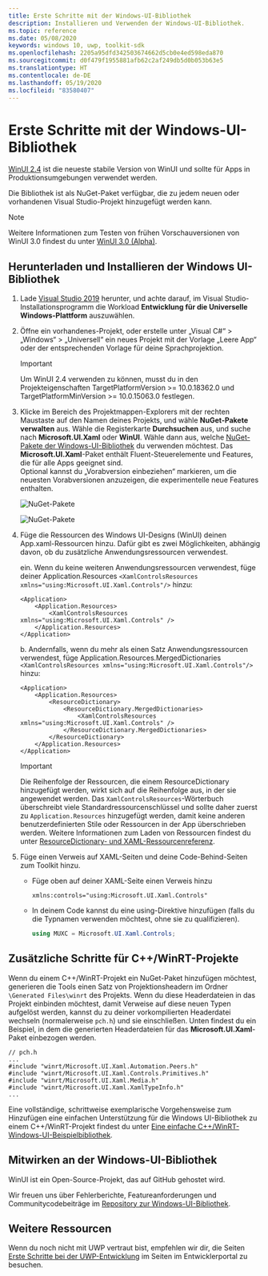 ```yaml
---
title: Erste Schritte mit der Windows-UI-Bibliothek
description: Installieren und Verwenden der Windows-UI-Bibliothek.
ms.topic: reference
ms.date: 05/08/2020
keywords: windows 10, uwp, toolkit-sdk
ms.openlocfilehash: 2205a95dfd342503674662d5cb0e4ed598eda870
ms.sourcegitcommit: d0f479f1955881afb62c2af249db5d0b053b63e5
ms.translationtype: HT
ms.contentlocale: de-DE
ms.lasthandoff: 05/19/2020
ms.locfileid: "83580407"
---
```

# <a name="getting-started-with-the-windows-ui-library"></a>Erste Schritte mit der Windows-UI-Bibliothek

[WinUI 2.4](release-notes/winui-2.4.md) ist die neueste stabile Version von WinUI und sollte für Apps in Produktionsumgebungen verwendet werden.

Die Bibliothek ist als NuGet-Paket verfügbar, die zu jedem neuen oder vorhandenen Visual Studio-Projekt hinzugefügt werden kann.

> [!NOTE]
> Weitere Informationen zum Testen von frühen Vorschauversionen von WinUI 3.0 findest du unter [WinUI 3.0 (Alpha)](../winui3/index.md).

## <a name="download-and-install-the-windows-ui-library"></a>Herunterladen und Installieren der Windows UI-Bibliothek

1. Lade [Visual Studio 2019](https://developer.microsoft.com/windows/downloads) herunter, und achte darauf, im Visual Studio-Installationsprogramm die Workload **Entwicklung für die Universelle Windows-Plattform** auszuwählen.

2. Öffne ein vorhandenes-Projekt, oder erstelle unter „Visual C#“ > „Windows“ > „Universell“ ein neues Projekt mit der Vorlage „Leere App“ oder der entsprechenden Vorlage für deine Sprachprojektion.  

    > [!IMPORTANT]
    > Um WinUI 2.4 verwenden zu können, musst du in den Projekteigenschaften TargetPlatformVersion >= 10.0.18362.0 und TargetPlatformMinVersion >= 10.0.15063.0 festlegen.

3. Klicke im Bereich des Projektmappen-Explorers mit der rechten Maustaste auf den Namen deines Projekts, und wähle **NuGet-Pakete verwalten** aus. Wähle die Registerkarte **Durchsuchen** aus, und suche nach **Microsoft.UI.Xaml** oder **WinUI**. Wähle dann aus, welche [NuGet-Pakete der Windows-UI-Bibliothek](nuget-packages.md) du verwenden möchtest.
Das **Microsoft.UI.Xaml**-Paket enthält Fluent-Steuerelemente und Features, die für alle Apps geeignet sind.  
Optional kannst du „Vorabversion einbeziehen“ markieren, um die neuesten Vorabversionen anzuzeigen, die experimentelle neue Features enthalten.

    ![NuGet-Pakete](images/ManageNugetPackages.png "Bild „NuGet-Pakete verwalten“")

    ![NuGet-Pakete](images/NugetPackages.png)

4. Füge die Ressourcen des Windows UI-Designs (WinUI) deinen App.xaml-Ressourcen hinzu. Dafür gibt es zwei Möglichkeiten, abhängig davon, ob du zusätzliche Anwendungsressourcen verwendest.

    ein. Wenn du keine weiteren Anwendungsressourcen verwendest, füge deiner Application.Resources `<XamlControlsResources xmlns="using:Microsoft.UI.Xaml.Controls"/>` hinzu: 

    ``` XAML
    <Application>
        <Application.Resources>
            <XamlControlsResources xmlns="using:Microsoft.UI.Xaml.Controls" /> 
        </Application.Resources>
    </Application>
    ```

    b. Andernfalls, wenn du mehr als einen Satz Anwendungsressourcen verwendest, füge Application.Resources.MergedDictionaries `<XamlControlsResources xmlns="using:Microsoft.UI.Xaml.Controls"/>` hinzu:

    ``` XAML
    <Application>
        <Application.Resources>
            <ResourceDictionary>
                <ResourceDictionary.MergedDictionaries>
                    <XamlControlsResources xmlns="using:Microsoft.UI.Xaml.Controls" />
                </ResourceDictionary.MergedDictionaries> 
            </ResourceDictionary>
        </Application.Resources>
    </Application>
    ```

    > [!IMPORTANT]
    > Die Reihenfolge der Ressourcen, die einem ResourceDictionary hinzugefügt werden, wirkt sich auf die Reihenfolge aus, in der sie angewendet werden. Das `XamlControlsResources`-Wörterbuch überschreibt viele Standardressourcenschlüssel und sollte daher zuerst zu `Application.Resources` hinzugefügt werden, damit keine anderen benutzerdefinierten Stile oder Ressourcen in der App überschrieben werden. Weitere Informationen zum Laden von Ressourcen findest du unter [ResourceDictionary- und XAML-Ressourcenreferenz](https://docs.microsoft.com/windows/uwp/design/controls-and-patterns/resourcedictionary-and-xaml-resource-references).

5. Füge einen Verweis auf XAML-Seiten und deine Code-Behind-Seiten zum Toolkit hinzu.

    * Füge oben auf deiner XAML-Seite einen Verweis hinzu

        ```xaml
        xmlns:controls="using:Microsoft.UI.Xaml.Controls"
        ```

    * In deinem Code kannst du eine using-Direktive hinzufügen (falls du die Typnamen verwenden möchtest, ohne sie zu qualifizieren).

        ```csharp
        using MUXC = Microsoft.UI.Xaml.Controls;
        ```

## <a name="additional-steps-for-a-cwinrt-project"></a>Zusätzliche Schritte für C++/WinRT-Projekte

Wenn du einem C++/WinRT-Projekt ein NuGet-Paket hinzufügen möchtest, generieren die Tools einen Satz von Projektionsheadern im Ordner `\Generated Files\winrt` des Projekts. Wenn du diese Headerdateien in das Projekt einbinden möchtest, damit Verweise auf diese neuen Typen aufgelöst werden, kannst du zu deiner vorkompilierten Headerdatei wechseln (normalerweise `pch.h`) und sie einschließen. Unten findest du ein Beispiel, in dem die generierten Headerdateien für das **Microsoft.UI.Xaml**-Paket einbezogen werden.

```cppwinrt
// pch.h
...
#include "winrt/Microsoft.UI.Xaml.Automation.Peers.h"
#include "winrt/Microsoft.UI.Xaml.Controls.Primitives.h"
#include "winrt/Microsoft.UI.Xaml.Media.h"
#include "winrt/Microsoft.UI.Xaml.XamlTypeInfo.h"
...
```

Eine vollständige, schrittweise exemplarische Vorgehensweise zum Hinzufügen eine einfachen Unterstützung für die Windows UI-Bibliothek zu einem C++/WinRT-Projekt findest du unter [Eine einfache C++/WinRT-Windows-UI-Beispielbibliothek](/windows/uwp/cpp-and-winrt-apis/simple-winui-example).

## <a name="contributing-to-the-windows-ui-library"></a>Mitwirken an der Windows-UI-Bibliothek

WinUI ist ein Open-Source-Projekt, das auf GitHub gehostet wird.

Wir freuen uns über Fehlerberichte, Featureanforderungen und Communitycodebeiträge im [Repository zur Windows-UI-Bibliothek](https://aka.ms/winui).

## <a name="other-resources"></a>Weitere Ressourcen 

Wenn du noch nicht mit UWP vertraut bist, empfehlen wir dir, die Seiten [Erste Schritte bei der UWP-Entwicklung](https://developer.microsoft.com/windows/getstarted) im Seiten im Entwicklerportal zu besuchen.

